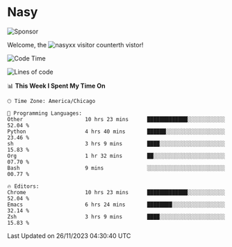 # Nasy

<!--
<p align="center">
<img height="200" src="https://github-readme-stats.vercel.app/api?username=nasyxx&count_private=true&show_icons=true&theme=dracula&include_all_commits=true"/>
<img height="200" src="https://github-readme-stats.vercel.app/api/top-langs/?username=nasyxx&theme=dracula&hide=html,jupyter+notebook&count_private=true&show_icons=true"/>
</p>

  
----------------
-->

![Sponsor](https://img.shields.io/static/v1.svg?label=Sponsor&message=%E2%9D%A4&logo=GitHub&style=flat&color=pink)
 
Welcome, the ![nasyxx visitor counter](https://count.getloli.com/get/@nasyxx?theme=rule34)th vistor!
 
<!--START_SECTION:waka-->
![Code Time](http://img.shields.io/badge/Code%20Time-4%2C011%20hrs%2059%20mins-blue)

![Lines of code](https://img.shields.io/badge/From%20Hello%20World%20I%27ve%20Written-6.3%20million%20lines%20of%20code-blue)

📊 **This Week I Spent My Time On** 

```text
🕑︎ Time Zone: America/Chicago

💬 Programming Languages: 
Other                    10 hrs 23 mins      █████████████░░░░░░░░░░░░   52.04 % 
Python                   4 hrs 40 mins       ██████░░░░░░░░░░░░░░░░░░░   23.46 % 
sh                       3 hrs 9 mins        ████░░░░░░░░░░░░░░░░░░░░░   15.83 % 
Org                      1 hr 32 mins        ██░░░░░░░░░░░░░░░░░░░░░░░   07.70 % 
Bash                     9 mins              ░░░░░░░░░░░░░░░░░░░░░░░░░   00.77 % 

🔥 Editors: 
Chrome                   10 hrs 23 mins      █████████████░░░░░░░░░░░░   52.04 % 
Emacs                    6 hrs 24 mins       ████████░░░░░░░░░░░░░░░░░   32.14 % 
Zsh                      3 hrs 9 mins        ████░░░░░░░░░░░░░░░░░░░░░   15.83 % 
```


 Last Updated on 26/11/2023 04:30:40 UTC
<!--END_SECTION:waka-->

<!-- ![visitors](https://visitor-badge.laobi.icu/badge?page_id=nasyxx.nasyxx) -->
